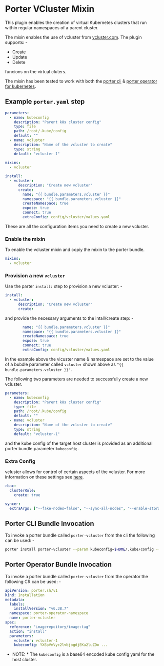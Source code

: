 # Porter VCluster Mixin

This plugin enables the creation of virtual Kubernetes clusters that run within regular namespaces of a parent cluster.

The mixin enables the use of vcluster from [vcluster.com](https://www.vcluster.com/). The plugin supports: -

* Create
* Update
* Delete

funcions on the virtual cluters.

The mixin has been tested to work with both the [porter cli](https://github.com/getporter/porter) & 
[porter operator for kubernetes](https://github.com/getporter/operator).

## Example `porter.yaml` step

```yaml
parameters:
  - name: kubeconfig
    description: "Parent k8s cluster config"
    type: file
    path: /root/.kube/config
    default: ""
  - name: vcluster
    description: "Name of the vcluster to create"
    type: string
    default: "vcluster-1"
    
mixins:
  - vcluster

install:
  - vcluster:
      description: "Create new vcluster"
      create:
        name: "{{ bundle.parameters.vcluster }}"
        namespace: "{{ bundle.parameters.vcluster }}"
        createNamespace: true
        expose: true
        connect: true
        extraConfig: config/vcluster/values.yaml
```

These are all the configuration items you need to create a new vcluster.

### Enable the mixin

To enable the vcluster mixin and copiy the mixin to the porter bundle.

```yaml
mixins:
  - vcluster
```

### Provision a new `vcluster`

Use the parter `install:` step to provision a new vcluster: -

```yaml
install:
  - vcluster:
      description: "Create new vcluster"
      create:
```

and provide the necessary arguments to the intall/create step: -

```yaml
        name: "{{ bundle.parameters.vcluster }}"
        namespace: "{{ bundle.parameters.vcluster }}"
        createNamespace: true
        expose: true
        connect: true
        extraConfig: config/vcluster/values.yaml
```

In the example above the vlcuster name & namespace are set to the value of a bubdle parameter called `vcluster` shown
above as `"{{ bundle.parameters.vcluster }}"`.

The following two parameters are needed to successfully create a new vcluster.

```yaml
parameters:
  - name: kubeconfig
    description: "Parent k8s cluster config"
    type: file
    path: /root/.kube/config
    default: ""
  - name: vcluster
    description: "Name of the vcluster to create"
    type: string
    default: "vcluster-1"
```

and the kube config of the target host cluster is provided as an additional porter bundle parameter `kubeconfig`.

### Extra Config

vcluster allows for control of certain aspects of the vcluster. For more information on these settings see
[here](https://www.vcluster.com/docs/config-reference).

```yaml
rbac:
  clusterRole:
    create: true

syncer:
  extraArgs: ["--fake-nodes=false", "--sync-all-nodes", "--enable-storage-classes", "--fake-persistent-volumes" ]
```

## Porter CLI Bundle Invocation

To invoke a porter bundle called `porter-vcluster` from the cli the following can be used: -

```bash
porter install porter-vcluster --param kubeconfig=$HOME/.kube/config --param vcluster=vcluster-1
```

## Porter Operator Bundle Invocation

To invoke a porter bundle called `porter-vcluster` from the operator the following CR can be used: -

```yaml
apiVersion: porter.sh/v1
kind: Installation
metadata:
  labels:
    installVersion: "v0.38.7"
  namespace: porter-operator-namespace
  name: porter-vcluster
spec:
  reference: "imagerepoitory/image:tag"
  action: "install"
  parameters:
    vcluster: vcluster-1
    kubeconfig: YXBpVmVyc2lvbjogdjEKa2luZDo ...
```

* NOTE: *
The `kubeconfig` is a base64 encoded kube config yaml for the host cluster.